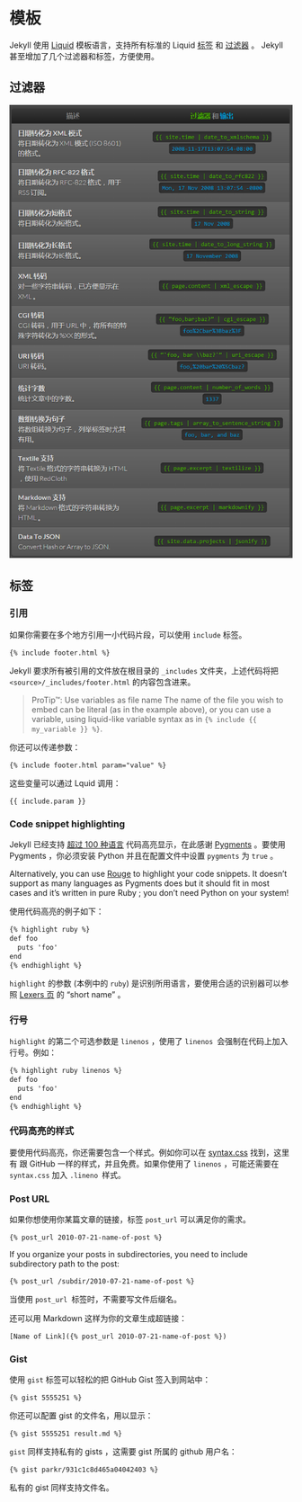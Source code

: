 # 模板
Jekyll 使用 [Liquid](http://wiki.shopify.com/Liquid) 模板语言，支持所有标准的 Liquid [标签](http://wiki.shopify.com/Logic) 和 [过滤器](http://wiki.shopify.com/Filters) 。 Jekyll 甚至增加了几个过滤器和标签，方便使用。

## 过滤器

![](images/11.png)

## 标签

### 引用

如果你需要在多个地方引用一小代码片段，可以使用 `include` 标签。

```
{% include footer.html %}
```

Jekyll 要求所有被引用的文件放在根目录的 `_includes` 文件夹，上述代码将把 `<source>/_includes/footer.html` 的内容包含进来。

> ProTip™: Use variables as file name
> The name of the file you wish to embed can be literal (as in the example above), or you can use a variable, using liquid-like variable syntax as in `{% include {{ my_variable }} %}`.

你还可以传递参数：

```
{% include footer.html param="value" %}
```

这些变量可以通过 Lquid 调用：

```
{{ include.param }}
```

### Code snippet highlighting

Jekyll 已经支持 [超过 100 种语言](http://pygments.org/languages/) 代码高亮显示，在此感谢 [Pygments](http://pygments.org/) 。要使用 Pygments ，你必须安装 Python 并且在配置文件中设置 `pygments` 为 `true` 。

Alternatively, you can use [Rouge](https://github.com/jayferd/rouge) to highlight your code snippets. It doesn’t support as many languages as Pygments does but it should fit in most cases and it’s written in pure Ruby ; you don’t need Python on your system!

使用代码高亮的例子如下：

```
{% highlight ruby %}
def foo
  puts 'foo'
end
{% endhighlight %}
```

`highlight` 的参数 (本例中的 `ruby`) 是识别所用语言，要使用合适的识别器可以参照 [Lexers 页](http://pygments.org/docs/lexers/) 的 “short name” 。

### 行号

`highlight` 的第二个可选参数是 `linenos` ，使用了 `linenos `会强制在代码上加入行号。例如：

```
{% highlight ruby linenos %}
def foo
  puts 'foo'
end
{% endhighlight %}
```

### 代码高亮的样式

要使用代码高亮，你还需要包含一个样式。例如你可以在 [syntax.css](http://github.com/mojombo/tpw/tree/master/css/syntax.css) 找到，这里有 跟 GitHub 一样的样式，并且免费。如果你使用了 `linenos` ，可能还需要在 `syntax.css` 加入 `.lineno `样式。

### Post URL

如果你想使用你某篇文章的链接，标签 `post_url` 可以满足你的需求。

```
{% post_url 2010-07-21-name-of-post %}
```

If you organize your posts in subdirectories, you need to include subdirectory path to the post:

```
{% post_url /subdir/2010-07-21-name-of-post %}
```

当使用 `post_url `标签时，不需要写文件后缀名。

还可以用 Markdown 这样为你的文章生成超链接：

```
[Name of Link]({% post_url 2010-07-21-name-of-post %})
```

### Gist

使用 `gist` 标签可以轻松的把 GitHub Gist 签入到网站中：

```
{% gist 5555251 %}
```

你还可以配置 gist 的文件名，用以显示：

```
{% gist 5555251 result.md %}
```

`gist` 同样支持私有的 gists ，这需要 gist 所属的 github 用户名：

```
{% gist parkr/931c1c8d465a04042403 %}
```

私有的 gist 同样支持文件名。